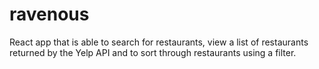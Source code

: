 # ravenous
React app that is able to search for restaurants,  view a list of restaurants returned by the Yelp API and to sort through restaurants using a filter.
